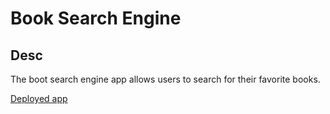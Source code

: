 # Book Search Engine

## Desc
The boot search engine app allows users to search for their favorite books.

[Deployed app](https://git.heroku.com/book-search-jeevan.git)

